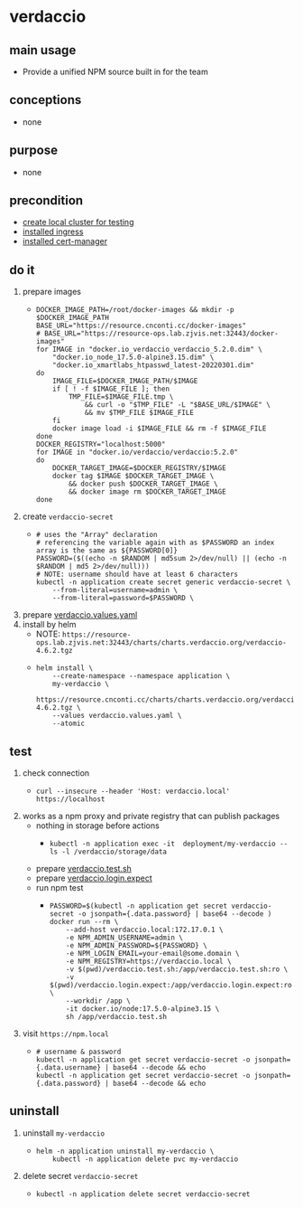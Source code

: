 # verdaccio

## main usage
* Provide a unified NPM source built in for the team

## conceptions
* none

## purpose
* none

## precondition
* [create local cluster for testing](/basics/kubernetes/create.local.cluster.with.kind.md)
* [installed ingress](/basics/kubernetes/basic%20components/ingress.nginx.md)
* [installed cert-manager](/basics/kubernetes/basic%20components/cert.manager.md)

## do it
1. prepare images
    * ```shell  
      DOCKER_IMAGE_PATH=/root/docker-images && mkdir -p $DOCKER_IMAGE_PATH
      BASE_URL="https://resource.cnconti.cc/docker-images"
      # BASE_URL="https://resource-ops.lab.zjvis.net:32443/docker-images"
      for IMAGE in "docker.io_verdaccio_verdaccio_5.2.0.dim" \
          "docker.io_node_17.5.0-alpine3.15.dim" \
          "docker.io_xmartlabs_htpasswd_latest-20220301.dim"
      do
          IMAGE_FILE=$DOCKER_IMAGE_PATH/$IMAGE
          if [ ! -f $IMAGE_FILE ]; then
              TMP_FILE=$IMAGE_FILE.tmp \
                  && curl -o "$TMP_FILE" -L "$BASE_URL/$IMAGE" \
                  && mv $TMP_FILE $IMAGE_FILE
          fi
          docker image load -i $IMAGE_FILE && rm -f $IMAGE_FILE
      done
      DOCKER_REGISTRY="localhost:5000"
      for IMAGE in "docker.io/verdaccio/verdaccio:5.2.0"
      do
          DOCKER_TARGET_IMAGE=$DOCKER_REGISTRY/$IMAGE
          docker tag $IMAGE $DOCKER_TARGET_IMAGE \
              && docker push $DOCKER_TARGET_IMAGE \
              && docker image rm $DOCKER_TARGET_IMAGE
      done
      ```
2. create `verdaccio-secret`
   * ```shell
     # uses the "Array" declaration
     # referencing the variable again with as $PASSWORD an index array is the same as ${PASSWORD[0]}
     PASSWORD=($((echo -n $RANDOM | md5sum 2>/dev/null) || (echo -n $RANDOM | md5 2>/dev/null)))
     # NOTE: username should have at least 6 characters
     kubectl -n application create secret generic verdaccio-secret \
         --from-literal=username=admin \
         --from-literal=password=$PASSWORD \
     ```
3. prepare [verdaccio.values.yaml](resources/verdaccio.values.yaml.md)
4. install by helm
    * NOTE: `https://resource-ops.lab.zjvis.net:32443/charts/charts.verdaccio.org/verdaccio-4.6.2.tgz`
    * ```shell
      helm install \
          --create-namespace --namespace application \
          my-verdaccio \
          https://resource.cnconti.cc/charts/charts.verdaccio.org/verdaccio-4.6.2.tgz \
          --values verdaccio.values.yaml \
          --atomic
      ```

## test
1. check connection
    * ```shell
      curl --insecure --header 'Host: verdaccio.local' https://localhost
      ```
2. works as a npm proxy and private registry that can publish packages
    * nothing in storage before actions
        + ```shell
          kubectl -n application exec -it  deployment/my-verdaccio -- ls -l /verdaccio/storage/data
          ```
    * prepare [verdaccio.test.sh](resources/verdaccio.test.sh.md)
    * prepare [verdaccio.login.expect](resources/verdaccio.login.expect.md)
    * run npm test
        + ```shell
          PASSWORD=$(kubectl -n application get secret verdaccio-secret -o jsonpath={.data.password} | base64 --decode )
          docker run --rm \
              --add-host verdaccio.local:172.17.0.1 \
              -e NPM_ADMIN_USERNAME=admin \
              -e NPM_ADMIN_PASSWORD=${PASSWORD} \
              -e NPM_LOGIN_EMAIL=your-email@some.domain \
              -e NPM_REGISTRY=https://verdaccio.local \
              -v $(pwd)/verdaccio.test.sh:/app/verdaccio.test.sh:ro \
              -v $(pwd)/verdaccio.login.expect:/app/verdaccio.login.expect:ro \
              --workdir /app \
              -it docker.io/node:17.5.0-alpine3.15 \
              sh /app/verdaccio.test.sh
          ```
3. visit `https://npm.local`
    * ```shell
      # username & password
      kubectl -n application get secret verdaccio-secret -o jsonpath={.data.username} | base64 --decode && echo
      kubectl -n application get secret verdaccio-secret -o jsonpath={.data.password} | base64 --decode && echo
      ```
      
## uninstall 
1. uninstall `my-verdaccio`
    * ```shell
      helm -n application uninstall my-verdaccio \
          kubectl -n application delete pvc my-verdaccio
      ```
2. delete secret `verdaccio-secret`
    * ```shell
      kubectl -n application delete secret verdaccio-secret
      ```
